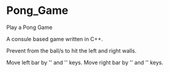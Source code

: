 # Pong_Game
Play a Pong Game

A consule based game written in C++.

Prevent from the ball/s to hit the left and right walls.

Move left bar by '' and '' keys.
Move right bar by '' and '' keys.


